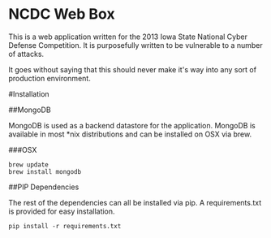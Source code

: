 NCDC Web Box
============

This is a web application written for the 2013 Iowa State National Cyber Defense Competition.  It is purposefully written to be vulnerable to a number of attacks.

It goes without saying that this should never make it's way into any sort of production environment.

#Installation

##MongoDB

MongoDB is used as a backend datastore for the application.  MongoDB is available in most *nix distributions and can be installed on OSX via brew.

###OSX

    brew update
    brew install mongodb

##PIP Dependencies

The rest of the dependencies can all be installed via pip.  A requirements.txt is provided for easy installation.

    pip install -r requirements.txt
